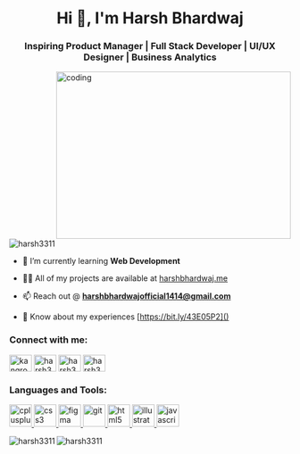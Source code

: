 <h1 align="center">Hi 👋, I'm Harsh Bhardwaj</h1>
<h3 align="center">Inspiring Product Manager | Full Stack Developer | UI/UX Designer | Business Analytics</h3>
<img align="right" alt="coding" width="420" height="300" src="https://i.pinimg.com/originals/2a/53/65/2a53651a35816f499270d8275fd5318f.gif">
<p align="left"> <img src="https://komarev.com/ghpvc/?username=harsh3311&label=Profile%20views&color=0e75b6&style=flat" alt="harsh3311" /> </p>

- 🌱 I’m currently learning **Web Development**

- 👨‍💻 All of my projects are available at [harshbhardwaj.me](https://harshbhardwaj.me)

- 📫 Reach out @ **harshbhardwajofficial1414@gmail.com**

- 📄 Know about my experiences [https://bit.ly/43E05P2]()

<h3 align="left">Connect with me:</h3>
<p align="left">
<a href="https://instagram.com/kangrow.in" target="blank"><img align="center" src="https://upload.wikimedia.org/wikipedia/commons/e/e7/Instagram_logo_2016.svg" alt="kangrow.in" height="30" width="40" /></a>
<a href="https://www.codechef.com/users/harsh3311" target="blank"><img align="center" src="https://upload.vectorlogo.zone/logos/codechef/images/c0290608-3c6b-406c-90ef-86e9200f383a.svg" alt="harsh3311" height="30" width="40" /></a>
<a href="https://www.leetcode.com/harsh3311" target="blank"><img align="center" src="https://upload.wikimedia.org/wikipedia/commons/0/0a/LeetCode_Logo_black_with_text.svg" alt="harsh3311" height="30" width="40" /></a>
<a href="https://auth.geeksforgeeks.org/user/harsh3311/" target="blank"><img align="center" src="https://upload.wikimedia.org/wikipedia/commons/4/43/GeeksforGeeks.svg" alt="harsh3311" height="30" width="40" /></a>
</p>

<h3 align="left">Languages and Tools:</h3>
<a href="https://www.w3schools.com/cpp/" target="_blank" rel="noreferrer"> <img src="https://upload.wikimedia.org/wikipedia/commons/1/18/ISO_C%2B%2B_Logo.svg" alt="cplusplus" width="40" height="40"/> </a> <a href="https://www.w3schools.com/css/" target="_blank" rel="noreferrer"> <img src="https://upload.wikimedia.org/wikipedia/commons/d/d5/CSS3_logo_and_wordmark.svg" alt="css3" width="40" height="40"/> </a> <a href="https://www.figma.com/" target="_blank" rel="noreferrer"> <img src="https://www.vectorlogo.zone/logos/figma/figma-icon.svg" alt="figma" width="40" height="40"/> </a> <a href="https://git-scm.com/" target="_blank" rel="noreferrer"> <img src="https://www.vectorlogo.zone/logos/git-scm/git-scm-icon.svg" alt="git" width="40" height="40"/> </a> <a href="https://www.w3.org/html/" target="_blank" rel="noreferrer"> <img src="https://upload.wikimedia.org/wikipedia/commons/6/61/HTML5_logo_and_wordmark.svg" alt="html5" width="40" height="40"/> </a> <a href="https://www.adobe.com/in/products/illustrator.html" target="_blank" rel="noreferrer"> <img src="https://www.vectorlogo.zone/logos/adobe_illustrator/adobe_illustrator-icon.svg" alt="illustrator" width="40" height="40"/> </a> <a href="https://developer.mozilla.org/en-US/docs/Web/JavaScript" target="_blank" rel="noreferrer"> <img src="https://upload.wikimedia.org/wikipedia/commons/9/99/Unofficial_JavaScript_logo_2.svg" alt="javascript" width="40" height="40"/> </a> </p>

<p><img align="left" src="https://github-readme-stats.vercel.app/api/top-langs?username=harsh3311&show_icons=true&locale=en&layout=compact" alt="harsh3311" />

<!-- <p>&nbsp;<img align="center" src="https://github-readme-stats.vercel.app/api?username=harsh3311&show_icons=true&locale=en" alt="harsh3311" /></p> -->

<img align="center" src="https://github-readme-streak-stats.herokuapp.com/?user=harsh3311&" alt="harsh3311" /></p>





